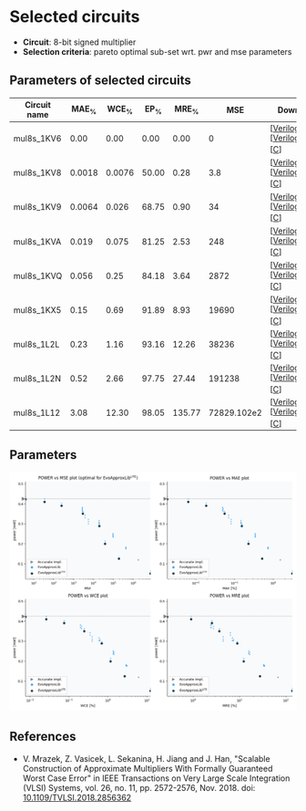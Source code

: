
Selected circuits
===================
 - **Circuit**: 8-bit signed multiplier
 - **Selection criteria**: pareto optimal sub-set wrt. pwr and mse parameters

Parameters of selected circuits
----------------------------

| Circuit name | MAE<sub>%</sub> | WCE<sub>%</sub> | EP<sub>%</sub> | MRE<sub>%</sub> | MSE | Download |
| --- |  --- | --- | --- | --- | --- | --- | 
| mul8s_1KV6 | 0.00 | 0.00 | 0.00 | 0.00 | 0 |  [[Verilog](mul8s_1KV6.v)] [[Verilog<sub>PDK45</sub>](mul8s_1KV6_pdk45.v)] [[C](mul8s_1KV6.c)] |
| mul8s_1KV8 | 0.0018 | 0.0076 | 50.00 | 0.28 | 3.8 |  [[Verilog](mul8s_1KV8.v)] [[Verilog<sub>PDK45</sub>](mul8s_1KV8_pdk45.v)] [[C](mul8s_1KV8.c)] |
| mul8s_1KV9 | 0.0064 | 0.026 | 68.75 | 0.90 | 34 |  [[Verilog](mul8s_1KV9.v)] [[Verilog<sub>PDK45</sub>](mul8s_1KV9_pdk45.v)] [[C](mul8s_1KV9.c)] |
| mul8s_1KVA | 0.019 | 0.075 | 81.25 | 2.53 | 248 |  [[Verilog](mul8s_1KVA.v)] [[Verilog<sub>PDK45</sub>](mul8s_1KVA_pdk45.v)] [[C](mul8s_1KVA.c)] |
| mul8s_1KVQ | 0.056 | 0.25 | 84.18 | 3.64 | 2872 |  [[Verilog](mul8s_1KVQ.v)] [[Verilog<sub>PDK45</sub>](mul8s_1KVQ_pdk45.v)] [[C](mul8s_1KVQ.c)] |
| mul8s_1KX5 | 0.15 | 0.69 | 91.89 | 8.93 | 19690 |  [[Verilog](mul8s_1KX5.v)] [[Verilog<sub>PDK45</sub>](mul8s_1KX5_pdk45.v)] [[C](mul8s_1KX5.c)] |
| mul8s_1L2L | 0.23 | 1.16 | 93.16 | 12.26 | 38236 |  [[Verilog](mul8s_1L2L.v)] [[Verilog<sub>PDK45</sub>](mul8s_1L2L_pdk45.v)] [[C](mul8s_1L2L.c)] |
| mul8s_1L2N | 0.52 | 2.66 | 97.75 | 27.44 | 191238 |  [[Verilog](mul8s_1L2N.v)] [[Verilog<sub>PDK45</sub>](mul8s_1L2N_pdk45.v)] [[C](mul8s_1L2N.c)] |
| mul8s_1L12 | 3.08 | 12.30 | 98.05 | 135.77 | 72829.102e2 |  [[Verilog](mul8s_1L12.v)] [[Verilog<sub>PDK45</sub>](mul8s_1L12_pdk45.v)] [[C](mul8s_1L12.c)] |
    
Parameters
--------------
![Parameters figure](fig.png)

References
--------------
   - V. Mrazek, Z. Vasicek, L. Sekanina, H. Jiang and J. Han, "Scalable Construction of Approximate Multipliers With Formally Guaranteed Worst Case Error" in IEEE Transactions on Very Large Scale Integration (VLSI) Systems, vol. 26, no. 11, pp. 2572-2576, Nov. 2018. doi: [10.1109/TVLSI.2018.2856362](https://dx.doi.org/10.1109/TVLSI.2018.2856362)

             